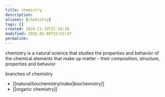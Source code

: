 ```yaml
---
title: chemistry
description: 
aliases: [chemistry]
tags: []
created: 2024-11-19T21:16:10
modified: 2025-02-09T15:53:47
permalink:
---
```


chemistry is a natural science that studies the properties and behavior of the chemical elements that make up matter - their composition, structure, properties and behavior

branches of chemistry
- [[natural/biochemistry/index|biochemistry]]
- [[organic chemistry]]
